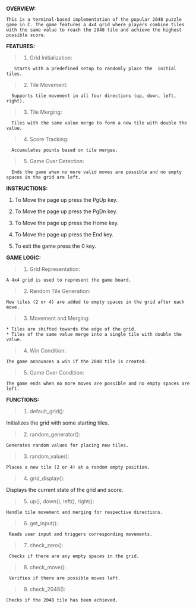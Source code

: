 **OVERVIEW:**

    This is a terminal-based implementation of the popular 2048 puzzle game in C. The game features a 4x4 grid where players combine tiles with the same value to reach the 2048 tile and achieve the highest possible score.

**FEATURES:**

>1) Grid Initialization:

       Starts with a predefined setup to randomly place the  initial tiles.

>2) Tile Movement:

      Supports tile movement in all four directions (up, down, left, right).

>3) Tile Merging:
  
      Tiles with the same value merge to form a new tile with double the value.

>4) Score Tracking:

      Accumulates points based on tile merges.

>5) Game Over Detection:

      Ends the game when no more valid moves are possible and no empty spaces in the grid are left.

**INSTRUCTIONS:**

1) To Move the page up press the PgUp key.

2) To Move the page up press the PgDn key.

3) To Move the page up press the Home key.

4) To Move the page up press the End key.

5) To exit the game press the 0 key.

**GAME LOGIC:**

>1) Grid Representation: 

    A 4x4 grid is used to represent the game board.

>2) Random Tile Generation:

    New tiles (2 or 4) are added to empty spaces in the grid after each move.

>3) Movement and Merging:

    * Tiles are shifted towards the edge of the grid.
    * Tiles of the same value merge into a single tile with double the value.
  
>4) Win Condition:

    The game announces a win if the 2048 tile is created.

>5) Game Over Condition:

    The game ends when no more moves are possible and no empty spaces are left.

**FUNCTIONS:**

>1) default_grid():

   Initializes the grid with some starting tiles.

>2) random_generator():
  
    Generates random values for placing new tiles.

>3) random_value():

    Places a new tile (2 or 4) at a random empty position.

>4) grid_display():

   Displays the current state of the grid and score.

>5) up(), down(), left(), right():

    Handle tile movement and merging for respective directions.

>6) get_input():

     Reads user input and triggers corresponding movements.

>7) check_zero():

     Checks if there are any empty spaces in the grid.

>8) check_move():

     Verifies if there are possible moves left.

>9) check_2048():

    Checks if the 2048 tile has been achieved.
